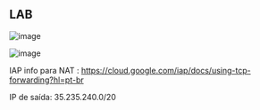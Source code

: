 ## LAB

![image](https://user-images.githubusercontent.com/59710101/216011203-ced6b482-152a-465f-87f2-58018d60e09e.png)

![image](https://user-images.githubusercontent.com/59710101/216011286-96b2c0e4-0859-416f-8b61-e02835ff524c.png)


IAP info para NAT : https://cloud.google.com/iap/docs/using-tcp-forwarding?hl=pt-br

IP de saída: 35.235.240.0/20

